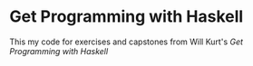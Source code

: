 # Get Programming with Haskell

This my code for exercises and capstones from Will Kurt's _Get Programming with Haskell_
